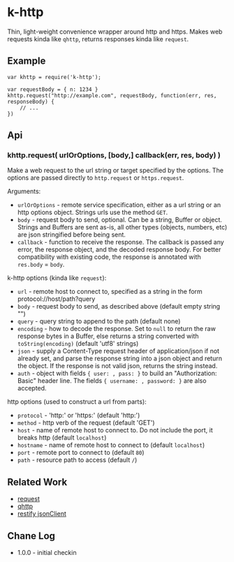 k-http
======

Thin, light-weight convenience wrapper around http and https.
Makes web requests kinda like `qhttp`, returns responses kinda like `request`.


Example
-------

    var khttp = require('k-http');

    var requestBody = { n: 1234 }
    khttp.request("http://example.com", requestBody, function(err, res, responseBody) {
        // ...
    })


Api
---

### khttp.request( urlOrOptions, [body,] callback(err, res, body) )

Make a web request to the url string or target specified by the options.
The options are passed directly to `http.request` or `https.request`.

Arguments:
- `urlOrOptions` - remote service specification, either as a url string
  or an http options object.  Strings urls use the method `GET`.
- `body` - request body to send, optional.  Can be a string, Buffer or object.
  Strings and Buffers are sent as-is, all other types (objects, numbers, etc)
  are json stringified before being sent.
- `callback` - function to receive the response.  The callback is passed any
  error, the response object, and the decoded response body.  For better compatibility
  with existing code, the response is annotated with `res.body` = `body`.

k-http options (kinda like `request`):
- `url` - remote host to connect to, specified as a string in the form
  protocol://host/path?query
- `body` - request body to send, as described above (default empty string "")
- `query` - query string to append to the path (default none)
- `encoding` - how to decode the response.  Set to `null` to return the raw
  response bytes in a Buffer, else returns a string converted with `toString(encoding)`
  (default 'utf8' strings)
- `json` - supply a Content-Type request header of application/json if not already set,
  and parse the response string into a json object and return the object.
  If the response is not valid json, returns the string instead.
- `auth` - object with fields `{ user: , pass: }` to build an "Authorization: Basic"
  header line.  The fields `{ username: , password: }` are also accepted.

http options (used to construct a url from parts):
- `protocol` - 'http:' or 'https:' (default 'http:')
- `method` - http verb of the request (default 'GET')
- `host` - name of remote host to connect to.  Do not include the port,
  it breaks http (default `localhost`)
- `hostname` - name of remote host to connect to (default `localhost`)
- `port` - remote port to connect to (default `80`)
- `path` - resource path to access (default `/`)


Related Work
------------

- [request](http://npmjs.org/package/request)
- [qhttp](http://npmjs.org/package/qhttp)
- [restify jsonClient](http://npmjs.org/package/restify)


Chane Log
---------

- 1.0.0 - initial checkin
